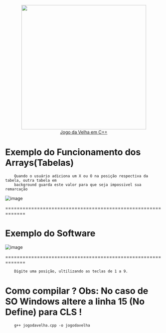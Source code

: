 <p align="center">
  <a href="#">
  	<img src="https://github.com/WalderlanSena/jogodavelhaemc/blob/master/img/logo.png" width="400">
	<br />
	Jogo da Velha em C++
   </a>
</p>

# Exemplo do Funcionamento dos Arrays(Tabelas)

```
	Quando o usuário adiciona um X ou O na posição respectiva da tabela, outra tabela em
	background guarda este valor para que seja impossivel sua remarcação
```
![image](https://github.com/WalderlanSena/jogodavelhaemc/blob/master/img/arrays.png)

=============================================================

# Exemplo do Software

![image](https://github.com/WalderlanSena/jogodavelhaemc/blob/master/img/exemplo.jpg)

=============================================================
```
	Digite uma posição, ultilizando as teclas de 1 a 9.
```
# Como compilar ? Obs: No caso de SO Windows altere a linha 15 (No Define) para CLS !

```
	g++ jogodavelha.cpp -o jogodavelha
```
